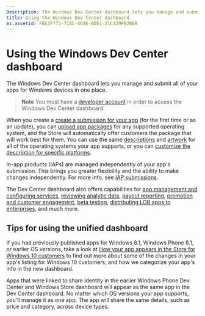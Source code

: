```yaml
---
Description: The Windows Dev Center dashboard lets you manage and submit all of your apps for Windows devices in one place.
title: Using the Windows Dev Center dashboard
ms.assetid: FB63F773-71AC-464E-BDE1-21C429FB2B0B
---
```


# Using the Windows Dev Center dashboard


The Windows Dev Center dashboard lets you manage and submit all of your apps for Windows devices in one place.

> **Note**   You must have a [developer account](http://go.microsoft.com/fwlink/p/?LinkId=615100) in order to access the Windows Dev Center dashboard.

When you create a [create a submission for your app](app-submissions.md) (for the first time or as an update), you can [upload app packages](upload-app-packages.md) for any supported operating system, and the Store will automatically offer customers the package that will work best for them. You can use the same [descriptions](create-app-descriptions.md) and [artwork](app-screenshots-and-images.md) for all of the operating systems your app supports, or you can [customize the description for specific platforms](create-platform-specific-descriptions.md).

In-app products (IAPs) are managed independently of your app's submission. This brings you greater flexibility and the ability to make changes independently. For more info, see [IAP submissions](iap-submissions.md).

The Dev Center dashboard also offers capabilities for [app management and configuring services](app-management-and-services.md), [reviewing analytic data](analytics.md), [payout reporting](payout-summary.md), [promotion and customer engagement](app-promotion-and-customer-engagement.md), [beta testing](beta-testing-and-targeted-distribution.md), [distributing LOB apps to enterprises](distribute-lob-apps-to-enterprises.md), and much more.

## Tips for using the unified dashboard

If you had previously published apps for Windows 8.1, Windows Phone 8.1, or earlier OS versions, take a look at [How your app appears in the Store for Windows 10 customers](how-your-app-appears-in-the-store-for-windows-10-customers.md) to find out more about some of the changes in your app's listing for Windows 10 customers, and how we categorize your app's info in the new dashboard.

Apps that were linked to share identity in the earlier Windows Phone Dev Center and Windows Store dashboard will appear as the same app in the Dev Center dashboard. No matter which OS versions your app supports, you'll manage it as one app. The app will share the same details, such as price and category, across device types.

 

 






<!--HONumber=Mar16_HO1-->


